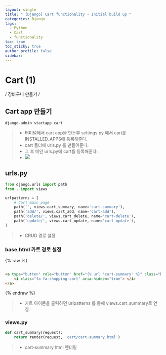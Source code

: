 ```yaml
---
layout: single
title: " [Django] Cart functionality - Initial build up "
categories: Django
tags:
  - Python
  - Cart
  - functionality
toc: true
toc_sticky: true
author_profile: false
sidebar:
---
```

# Cart (1)

/ 장바구니 만들기 /

## Cart app 만들기

```Terminal
django-admin startapp cart
```
>- 터미널에서 cart app을 만든후 settings.py 에서 cart를 INSTALLED_APPS에 등록해준다.
>- cart 폴더에 urls.py 를 만들어준다.
>- 그 후 메인 urls.py에 cart를 등록해준다.
>- ![](https://i.imgur.com/On1p8uH.png)

## urls.py 

```python
from django.urls import path
from . import views

urlpatterns = [
    # Cart main page
    path('', views.cart_summary, name='cart-summary'),
    path('add/', views.cart_add, name='cart-add'),
    path('delete/', views.cart_delete, name='cart-delete'),
    path('update/', views.cart_update, name='cart-update'),
]
```
>- CRUD 경로 설정

### base.html 카트 경로 설정
{% raw %}
```html
  
<a type="button" role="button" href="{% url 'cart-summary' %}" class="btn btn-outline-secondary">
	<i class="fa fa-shopping-cart" aria-hidden="true"> </i>
</a>
```
{% endraw %}

>- 카트 아이콘을 클릭하면 urlpatterns 를 통해 views.cart_summary로 연결


### views.py
```python
def cart_summary(request):
    return render(request, 'cart/cart-summary.html')
```
>- cart-summary.html 렌더링



